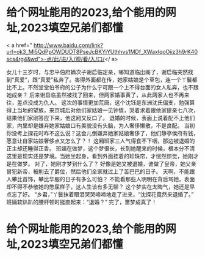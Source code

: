 # 给个网址能用的2023,给个能用的网址,2023填空兄弟们都懂

< a href=" http://www.baidu.com/link?url=ok3_Ml5QdPpOWDUDT8PseJcBKYiYUthhvs1MDf_XWaxIqoOiiz3h9rK40scs4rg4&wd">-点/此/进/入/观/看/入/口/</ a>

 女儿十三岁时，与忠平伯府嫡次子谢启临定亲，哪知道临出阁了，谢启临突然找到“真爱”，跟“真爱”私奔了。害得外面都在传，她家姑娘是个草包，连一个丫鬟都比不上。不然堂堂伯爷府的公子为什么宁可跟一个上不得台面的女人私奔，也不跟她成亲？
    后来谢启临虽然被找了回来，但两家婚事黄了，从此两家人也不再来往，差点没成为仇人。
    这次的事情更加荒唐，这个沈钰是东洲沈氏偏支，勉强算得上当地的望族，来京城后对他们家姑娘一见钟情，哭着求着跟他家提亲七八次，结果他们家刚答应下来，他这厢又反口了。
    退婚的时候，表面上说着配不上他们家，内里却是嫌弃她家姑娘口有美貌没有头脑，为人奢侈懒散，不是良配。
    当初你没考上探花时咋不这么说？这会儿倒嫌弃她家姑娘奢侈了，他们静亭侯府有钱，愿意让自家姑娘奢侈点又怎么了？！
    这厢班家三人气得食不下咽，那边被退婚的正主却还睡得正香。
    班婳在做梦，这个梦很长，长到她醒来的时候，根本分不清这里是现实还是梦境。当她坐起身，看到外面挂着的珍珠帘，才恍然惊觉，她刚才是在做梦。
    对了，她刚才梦到什么了？
    好像是她又被退婚，谁做了皇帝，她父亲冒犯新帝，被削去了爵位，然后他们全家就过上了苦巴巴的日子。
    天啊，不能跟人攀比首饰，攀比华服的日子有多么可怕？
    不能看那些人明明在背后骂她，表面却不得不恭敬她的憋屈样子，这人生该有多无聊？
    这个梦实在太晦气，她还是早点忘了好。
    “乡君，”丫鬟抹着眼泪哭哭啼啼地走了进来，“沈探花竟然来退婚了。”
    班婳软趴趴的腰杆顿时挺直起来：“退婚？”
    完了，噩梦成真了！
# 给个网址能用的2023,给个能用的网址,2023填空兄弟们都懂
